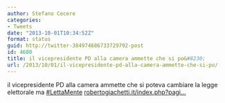 ```yaml
---
author: Stefano Cecere
categories:
- Tweets
date: "2013-10-01T10:34:52Z"
format: status
guid: http://twitter-384974686733729792-post
id: 4680
title: il vicepresidente PD alla camera ammette che si po&#8230;
url: /2013/10/01/il-vicepresidente-pd-alla-camera-ammette-che-si-po/
---
```


il vicepresidente PD alla camera ammette che si poteva cambiare la legge elettorale ma [#LettaMente](http://twitter.com/search?q=%23LettaMente) [robertogiachetti.it/index.php?pagi…](http://www.robertogiachetti.it/index.php?pagina=articolo&idarticolo=258)